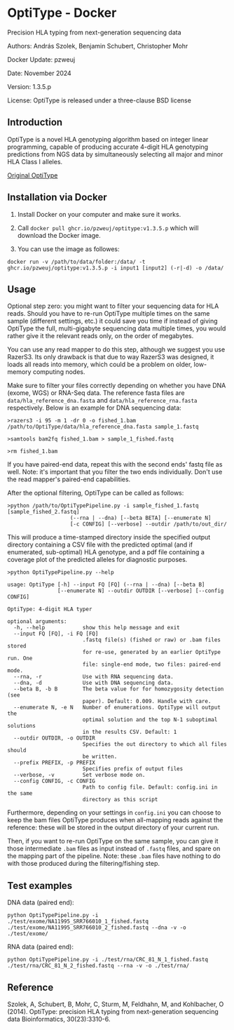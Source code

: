 OptiType - Docker
========

Precision HLA typing from next-generation sequencing data

Authors: András Szolek, Benjamin Schubert, Christopher Mohr

Docker Update: pzweuj

Date: November 2024  

Version: 1.3.5.p

License: OptiType is released under a three-clause BSD license


Introduction
-------------
OptiType is a novel HLA genotyping algorithm based on integer linear
programming, capable of producing accurate 4-digit HLA genotyping predictions
from NGS data by simultaneously selecting all major and minor HLA Class I alleles.

[Original OptiType](https://github.com/FRED-2/OptiType)

Installation via Docker
-----------------------

1. Install Docker on your computer and make sure it works.

2. Call `docker pull ghcr.io/pzweuj/optitype:v1.3.5.p` which will download the Docker image.

3. You can use the image as followes:

`docker run -v /path/to/data/folder:/data/ -t ghcr.io/pzweuj/optitype:v1.3.5.p -i input1 [input2] (-r|-d) -o /data/`

Usage
-------------

Optional step zero: you might want to filter your sequencing data for
HLA reads. Should you have to re-run OptiType multiple times on the same sample
(different settings, etc.) it could save you time if instead of giving OptiType
the full, multi-gigabyte sequencing data multiple times, you would rather give
it the relevant reads only, on the order of megabytes.

You can use any read mapper to do this step, although we suggest you use RazerS3.
Its only drawback is that due to way RazerS3 was designed, it loads all reads
into memory, which could be a problem on older, low-memory computing nodes.

Make sure to filter your files correctly depending on whether you have DNA
(exome, WGS) or RNA-Seq data. The reference fasta files are
`data/hla_reference_dna.fasta` and `data/hla_reference_rna.fasta` respectively.
Below is an example for DNA sequencing data:

```
>razers3 -i 95 -m 1 -dr 0 -o fished_1.bam /path/to/OptiType/data/hla_reference_dna.fasta sample_1.fastq

>samtools bam2fq fished_1.bam > sample_1_fished.fastq

>rm fished_1.bam
```

If you have paired-end data, repeat this with the second ends' fastq file as well.
Note: it's important that you filter the two ends individually. Don't use the
read mapper's paired-end capabilities.

After the optional filtering, OptiType can be called as follows:
```
>python /path/to/OptiTypePipeline.py -i sample_fished_1.fastq [sample_fished_2.fastq]
                    (--rna | --dna) [--beta BETA] [--enumerate N]
                    [-c CONFIG] [--verbose] --outdir /path/to/out_dir/
```

This will produce a time-stamped directory inside the specified output directory
containing a CSV file with the predicted optimal (and if enumerated, sub-optimal)
HLA genotype, and a pdf file containing a coverage plot of the predicted alleles
for diagnostic purposes.

```
>python OptiTypePipeline.py --help  

usage: OptiType [-h] --input FQ [FQ] (--rna | --dna) [--beta B]
                [--enumerate N] --outdir OUTDIR [--verbose] [--config CONFIG]

OptiType: 4-digit HLA typer

optional arguments:
  -h, --help            show this help message and exit
  --input FQ [FQ], -i FQ [FQ]
                        .fastq file(s) (fished or raw) or .bam files stored
                        for re-use, generated by an earlier OptiType run. One
                        file: single-end mode, two files: paired-end mode.
  --rna, -r             Use with RNA sequencing data.
  --dna, -d             Use with DNA sequencing data.
  --beta B, -b B        The beta value for for homozygosity detection (see
                        paper). Default: 0.009. Handle with care.
  --enumerate N, -e N   Number of enumerations. OptiType will output the
                        optimal solution and the top N-1 suboptimal solutions
                        in the results CSV. Default: 1
  --outdir OUTDIR, -o OUTDIR
                        Specifies the out directory to which all files should
                        be written.
  --prefix PREFIX, -p PREFIX
                        Specifies prefix of output files
  --verbose, -v         Set verbose mode on.
  --config CONFIG, -c CONFIG
                        Path to config file. Default: config.ini in the same
                        directory as this script
```

Furthermore, depending on your settings in `config.ini` you can choose to keep
the bam files OptiType produces when all-mapping reads against the reference:
these will be stored in the output directory of your current run.

Then, if you want to re-run OptiType on the same sample, you can give it those
intermediate `.bam` files as input instead of `.fastq` files, and spare on the
mapping part of the pipeline. Note: these `.bam` files have nothing to do with
those produced during the filtering/fishing step.


Test examples
-------------
DNA data (paired end):
```
python OptiTypePipeline.py -i ./test/exome/NA11995_SRR766010_1_fished.fastq ./test/exome/NA11995_SRR766010_2_fished.fastq --dna -v -o ./test/exome/
```

RNA data (paired end):
```
python OptiTypePipeline.py -i ./test/rna/CRC_81_N_1_fished.fastq ./test/rna/CRC_81_N_2_fished.fastq --rna -v -o ./test/rna/
```

Reference
-------------
Szolek, A, Schubert, B, Mohr, C, Sturm, M, Feldhahn, M, and Kohlbacher, O (2014).
OptiType: precision HLA typing from next-generation sequencing data
Bioinformatics, 30(23):3310-6.
